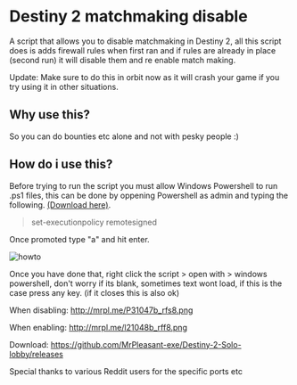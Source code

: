 # Destiny 2 matchmaking disable
A script that allows you to disable matchmaking in Destiny 2, all this script does is adds firewall rules when first ran and if rules are already in place (second run) it will disable them and re enable match making. 

Update: Make sure to do this in orbit now as it will crash your game if you try using it in other situations. 

## Why use this? 

So you can do bounties etc alone and not with pesky people :) 

## How do i use this?

Before trying to run the script you must allow Windows Powershell to run .ps1 files, this can be done by oppening Powershell as admin and typing the following. [(Download here)](https://github.com/MrPleasant-exe/Destiny-2-Solo-lobby/releases).

> set-executionpolicy remotesigned

Once promoted type "a" and hit enter. 

![howto](http://mrpl.me/pc1046b_rfx3.gif)

Once you have done that, right click the script > open with > windows powershell, don't worry if its blank, sometimes text wont load, if this is the case press any key. (if it closes this is also ok)

When disabling: http://mrpl.me/P31047b_rfs8.png

When enabling: http://mrpl.me/l21048b_rff8.png

Download: https://github.com/MrPleasant-exe/Destiny-2-Solo-lobby/releases

Special thanks to various Reddit users for the specific ports etc
